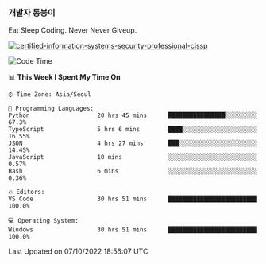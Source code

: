 ### 개발자 통붕이
Eat Sleep Coding.
Never Never Giveup.

[![certified-information-systems-security-professional-cissp](https://user-images.githubusercontent.com/44606727/157613689-acd84ec6-5f8f-4e79-89d9-a8d51f033634.png)](https://www.credly.com/badges/f394a010-85a0-450b-9136-8043af01d71c/public_url)

<!--START_SECTION:waka-->
![Code Time](http://img.shields.io/badge/Code%20Time-1%2C168%20hrs%208%20mins-blue)

📊 **This Week I Spent My Time On** 

```text
⌚︎ Time Zone: Asia/Seoul

💬 Programming Languages: 
Python                   20 hrs 45 mins      ████████████████░░░░░░░░░   67.3% 
TypeScript               5 hrs 6 mins        ████░░░░░░░░░░░░░░░░░░░░░   16.55% 
JSON                     4 hrs 27 mins       ███░░░░░░░░░░░░░░░░░░░░░░   14.45% 
JavaScript               10 mins             ░░░░░░░░░░░░░░░░░░░░░░░░░   0.57% 
Bash                     6 mins              ░░░░░░░░░░░░░░░░░░░░░░░░░   0.36%

🔥 Editors: 
VS Code                  30 hrs 51 mins      █████████████████████████   100.0%

💻 Operating System: 
Windows                  30 hrs 51 mins      █████████████████████████   100.0%

```


 Last Updated on 07/10/2022 18:56:07 UTC
<!--END_SECTION:waka-->
